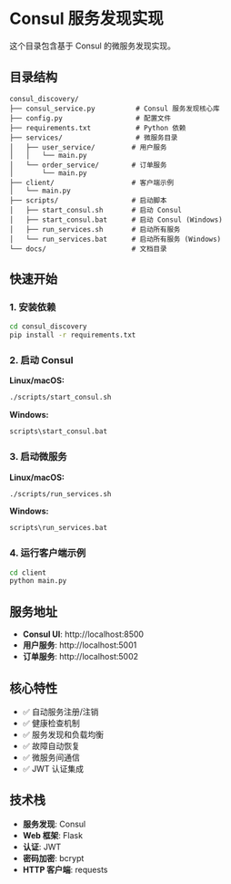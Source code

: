 # Consul 服务发现实现

这个目录包含基于 Consul 的微服务发现实现。

## 目录结构

```
consul_discovery/
├── consul_service.py          # Consul 服务发现核心库
├── config.py                  # 配置文件
├── requirements.txt           # Python 依赖
├── services/                  # 微服务目录
│   ├── user_service/         # 用户服务
│   │   └── main.py
│   └── order_service/        # 订单服务
│       └── main.py
├── client/                   # 客户端示例
│   └── main.py
├── scripts/                  # 启动脚本
│   ├── start_consul.sh       # 启动 Consul
│   ├── start_consul.bat      # 启动 Consul (Windows)
│   ├── run_services.sh       # 启动所有服务
│   └── run_services.bat      # 启动所有服务 (Windows)
└── docs/                     # 文档目录
```

## 快速开始

### 1. 安装依赖

```bash
cd consul_discovery
pip install -r requirements.txt
```

### 2. 启动 Consul

**Linux/macOS:**
```bash
./scripts/start_consul.sh
```

**Windows:**
```cmd
scripts\start_consul.bat
```

### 3. 启动微服务

**Linux/macOS:**
```bash
./scripts/run_services.sh
```

**Windows:**
```cmd
scripts\run_services.bat
```

### 4. 运行客户端示例

```bash
cd client
python main.py
```

## 服务地址

- **Consul UI**: http://localhost:8500
- **用户服务**: http://localhost:5001
- **订单服务**: http://localhost:5002

## 核心特性

- ✅ 自动服务注册/注销
- ✅ 健康检查机制  
- ✅ 服务发现和负载均衡
- ✅ 故障自动恢复
- ✅ 微服务间通信
- ✅ JWT 认证集成

## 技术栈

- **服务发现**: Consul
- **Web 框架**: Flask
- **认证**: JWT
- **密码加密**: bcrypt
- **HTTP 客户端**: requests